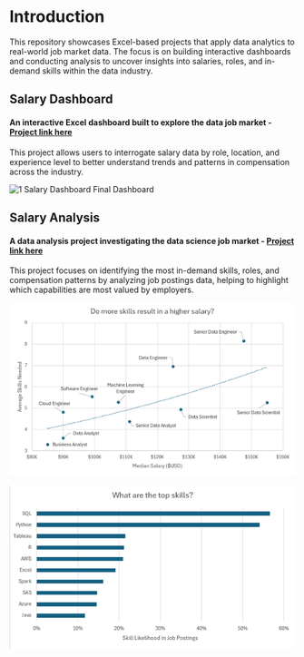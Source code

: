 # Introduction

This repository showcases Excel-based projects that apply data analytics to real-world job market data. The focus is on building interactive dashboards and conducting analysis to uncover insights into salaries, roles, and in-demand skills within the data industry.

## Salary Dashboard
#### An interactive Excel dashboard built to explore the data job market - [Project link here](Project_1_Dashboard)    
This project allows users to interrogate salary data by role, location, and experience level to better understand trends and patterns in compensation across the industry.

![1 Salary Dashboard Final Dashboard](https://github.com/user-attachments/assets/fa18bdd8-1273-4ed5-ac93-2e385603551c)

## Salary Analysis
#### A data analysis project investigating the data science job market - [Project link here](Project_2-Analysis)
This project focuses on identifying the most in-demand skills, roles, and compensation patterns by analyzing job postings data, helping to highlight which capabilities are most valued by employers.

![2 Project Analysis Chart1](Images/Analysis_1.png)  

![2 Project Analysis Chart3](Images/Analysis_2.png)
